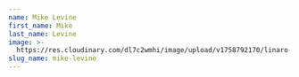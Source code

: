 ```yaml
---
name: Mike Levine
first_name: Mike
last_name: Levine
image: >-
  https://res.cloudinary.com/dl7c2wmhi/image/upload/v1758792170/linaro-website/images/author/avatar-placeholder
slug_name: mike-levine
---
```


